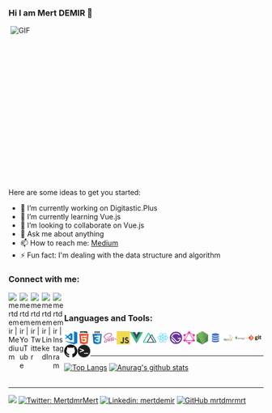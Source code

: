 ### Hi I am Mert DEMIR 👋
 <img align="right" alt="GIF" src="https://www.google.com/imgres?imgurl=https%3A%2F%2Fi.imgur.com%2FvT4Oclk.gif&imgrefurl=https%3A%2F%2Fimgur.com%2FvT4Oclk&tbnid=0HxMndbDGapSiM&vet=12ahUKEwjrmc7Eq8jtAhUB_4UKHdw-BE4QMygOegUIARD0AQ..i&docid=12lZ4kgI1t8RXM&w=640&h=360&q=code%20developer%20gif&ved=2ahUKEwjrmc7Eq8jtAhUB_4UKHdw-BE4QMygOegUIARD0AQ#imgrc=xSEJC-uHk4C1LM&imgdii=CVLQvplLvZ78OM?raw=true" width="500" height="320" />
Here are some ideas to get you started:

- 🔭 I’m currently working on Digitastic.Plus
- 🌱 I’m currently learning Vue.js
- 👯 I’m looking to collaborate on Vue.js
- 💬 Ask me about anything
- 📫 How to reach me: [Medium](https://medium.com/@mert.demir96)
- ⚡ Fun fact: I'm dealing with the data structure and algorithm

### Connect with me:
[<img align="left" alt="mertdemir | Medium" width="22px" src="https://cdn.jsdelivr.net/npm/simple-icons@v3/icons/medium.svg" />](https://medium.com/@mert.demir96)
[<img align="left" alt="mertdemir | YouTube" width="22px" src="https://cdn.jsdelivr.net/npm/simple-icons@v3/icons/youtube.svg" />](https://www.youtube.com/channel/UCf2WV4jhUHmQxwQYr6d99lg?view_as=subscriber)
[<img align="left" alt="mertdemir | Twitter" width="22px" src="https://cdn.jsdelivr.net/npm/simple-icons@v3/icons/twitter.svg" />](https://twitter.com/MertdmrMert)
[<img align="left" alt="mertdemir | LinkedIn" width="22px" src="https://cdn.jsdelivr.net/npm/simple-icons@v3/icons/linkedin.svg" />](https://www.linkedin.com/in/mert-demir-6784b4168/)
[<img align="left" alt="mertdemir | Instagram" width="22px" src="https://cdn.jsdelivr.net/npm/simple-icons@v3/icons/instagram.svg" />](https://www.instagram.com/mrtdmrmrt/)

<br />

### Languages and Tools:

<img align="left" alt="Visual Studio Code" width="26px" src="https://raw.githubusercontent.com/github/explore/80688e429a7d4ef2fca1e82350fe8e3517d3494d/topics/visual-studio-code/visual-studio-code.png" />
<img align="left" alt="HTML5" width="26px" src="https://raw.githubusercontent.com/github/explore/80688e429a7d4ef2fca1e82350fe8e3517d3494d/topics/html/html.png" />
<img align="left" alt="CSS3" width="26px" src="https://raw.githubusercontent.com/github/explore/80688e429a7d4ef2fca1e82350fe8e3517d3494d/topics/css/css.png" />
<img align="left" alt="Sass" width="26px" src="https://raw.githubusercontent.com/github/explore/80688e429a7d4ef2fca1e82350fe8e3517d3494d/topics/sass/sass.png" />
<img align="left" alt="JavaScript" width="26px" src="https://raw.githubusercontent.com/github/explore/80688e429a7d4ef2fca1e82350fe8e3517d3494d/topics/javascript/javascript.png" />
<img align="left" alt="Vue" width="26px" src="https://raw.githubusercontent.com/github/explore/80688e429a7d4ef2fca1e82350fe8e3517d3494d/topics/vue/vue.png" />
<img align="left" alt="Nuxt" width="26px" src="https://raw.githubusercontent.com/github/explore/e94815998e4e0713912fed477a1f346ec04c3da2/topics/nuxt/nuxt.png" />
<img align="left" alt="React" width="26px" src="https://raw.githubusercontent.com/github/explore/80688e429a7d4ef2fca1e82350fe8e3517d3494d/topics/react/react.png" />
<img align="left" alt="Gatsby" width="26px" src="https://raw.githubusercontent.com/github/explore/e94815998e4e0713912fed477a1f346ec04c3da2/topics/gatsby/gatsby.png" />
<img align="left" alt="GraphQL" width="26px" src="https://raw.githubusercontent.com/github/explore/80688e429a7d4ef2fca1e82350fe8e3517d3494d/topics/graphql/graphql.png" />
<img align="left" alt="Node.js" width="26px" src="https://raw.githubusercontent.com/github/explore/80688e429a7d4ef2fca1e82350fe8e3517d3494d/topics/nodejs/nodejs.png" />
<img align="left" alt="SQL" width="26px" src="https://raw.githubusercontent.com/github/explore/80688e429a7d4ef2fca1e82350fe8e3517d3494d/topics/sql/sql.png" />
<img align="left" alt="MySQL" width="26px" src="https://raw.githubusercontent.com/github/explore/80688e429a7d4ef2fca1e82350fe8e3517d3494d/topics/mysql/mysql.png" />
<img align="left" alt="MongoDB" width="26px" src="https://raw.githubusercontent.com/github/explore/80688e429a7d4ef2fca1e82350fe8e3517d3494d/topics/mongodb/mongodb.png" />
<img align="left" alt="Git" width="26px" src="https://raw.githubusercontent.com/github/explore/80688e429a7d4ef2fca1e82350fe8e3517d3494d/topics/git/git.png" />
<img align="left" alt="GitHub" width="26px" src="https://raw.githubusercontent.com/github/explore/78df643247d429f6cc873026c0622819ad797942/topics/github/github.png" />
<img align="left" alt="Terminal" width="26px" src="https://raw.githubusercontent.com/github/explore/80688e429a7d4ef2fca1e82350fe8e3517d3494d/topics/terminal/terminal.png" />

<br />
<br />

---
[![Top Langs](https://github-readme-stats.vercel.app/api/top-langs/?username=mrtdmrmrt&layout=compact)](https://github.com/mrtdmrmrt/github-readme-stats)
[![Anurag's github stats](https://github-readme-stats.vercel.app/api?username=mrtdmrmrt)](https://github.com/mrtdmrmrt/github-readme-stats)
<br />
<br />

---
![](https://komarev.com/ghpvc/?username=mrtdmrmrt&color=blue&label=Profile+Views)
[![Twitter: MertdmrMert](https://img.shields.io/twitter/follow/MertdmrMert?style=social)](https://twitter.com/MertdmrMert)
[![Linkedin: mertdemir](https://img.shields.io/badge/-mertdemir-blue?style=flat-square&logo=Linkedin&logoColor=white&link=https://www.linkedin.com/in/mertdemir/)](https://www.linkedin.com/in/mert-demir-6784b4168/)
[![GitHub mrtdmrmrt](https://img.shields.io/github/followers/mrtdmrmrt?label=follow&style=social)](https://github.com/mrtdmrmrt)
<!--[![willianrod's wakatime stats](https://github-readme-stats.vercel.app/api/wakatime?username=willianrod)](https://github.com/mrtdmrmrt/github-readme-stats)-->

<!--
<br />
---
<details>
  <summary>:zap: GitHub Stats</summary>
  <img align="left" alt="mrtdmrmrt's GitHub Stats" src="https://github-readme-stats.codestackr.vercel.app/api?username=mrtdmrmrt&show_icons=true&hide_border=true" />
</details>
-->
